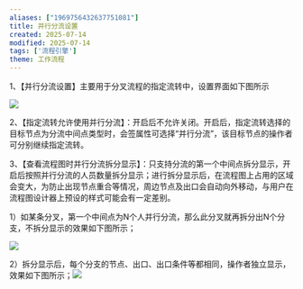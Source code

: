 ```yaml
---
aliases: ["1969756432637751081"]
title: 并行分流设置
created: 2025-07-14
modified: 2025-07-14
tags: ['流程引擎']
theme: 工作流程
---
```


1、【并行分流设置】主要用于分叉流程的指定流转中，设置界面如下图所示

![](d1e8bebbe668e3ffbf3742abea05cac7.jpg)

2、【指定流转允许使用并行分流】：开启后不允许关闭。开启后，指定流转选择的目标节点为分流中间点类型时，会签属性可选择“并行分流”，该目标节点的操作者可分别继续指定流转。

3、【查看流程图时并行分流拆分显示】：只支持分流的第一个中间点拆分显示，开启后按照并行分流的人员数量拆分显示；进行拆分显示后，在流程图上占用的区域会变大，为防止出现节点重合等情况，周边节点及出口会自动向外移动，与用户在流程图设计器上预设的样式可能会有一定差别。

1）如某条分叉，第一个中间点为N个人并行分流，那么此分叉就再拆分出N个分支，不拆分显示的效果如下图所示；

![](0d30e85d4fb064ec8be4c21b98b0460e.jpg)

2）拆分显示后，每个分支的节点、出口、出口条件等都相同，操作者独立显示，效果如下图所示；![](6f42524530e17b12ef6cd8b052c00032.jpg)